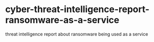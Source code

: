 # cyber-threat-intelligence-report-ransomware-as-a-service
threat intelligence report about ransomware being used as a service
